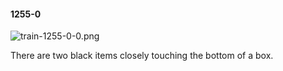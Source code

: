 #### 1255-0
![train-1255-0-0.png](https://github.com/lil-lab/nlvr/raw/master/nlvr/train/images/70/train-1255-0-0.png "train-1255-0-0.png")

There are two black items closely touching the bottom of a box.